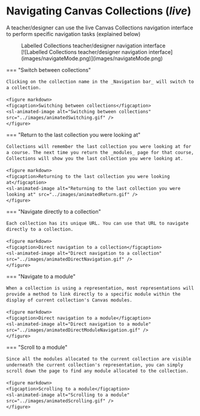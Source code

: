 # Navigating Canvas Collections (_live_)

A teacher/designer can use the live Canvas Collections navigation interface to perform specific navigation tasks (explained below)

<figure markdown>
<figcaption>Labelled Collections teacher/designer navigation interface</figcaption>
[![Labelled Collections teacher/designer navigation interface](images/navigateMode.png)](images/navigateMode.png)
</figure>


===	"Switch between collections"

	Clicking on the collection name in the _Navigation bar_ will switch to a collection.

	<figure markdown>
	<figcaption>Switching between collections</figcaption>
	<sl-animated-image alt="Switching between collections" src="../images/animatedSwitching.gif" />
	</figure>

=== "Return to the last collection you were looking at"

	Collections will remember the last collection you were looking at for a course. The next time you return the _modules_ page for that course, Collections will show you the last collection you were looking at.

	<figure markdown>
	<figcaption>Returning to the last collection you were looking at</figcaption>
	<sl-animated-image alt="Returning to the last collection you were looking at" src="../images/animatedReturn.gif" />
	</figure>

=== "Navigate directly to a collection"

	Each collection has its unique URL. You can use that URL to navigate directly to a collection.

	<figure markdown>
	<figcaption>Direct navigation to a collection</figcaption>
	<sl-animated-image alt="Direct navigation to a collection" src="../images/animatedDirectNavigation.gif" />
	</figure>


=== "Navigate to a module"

	When a collection is using a representation, most representations will provide a method to link directly to a specific module within the display of current collection's Canvas modules. 

	<figure markdown>
	<figcaption>Direct navigation to a module</figcaption>
	<sl-animated-image alt="Direct navigation to a module" src="../images/animatedDirectModuleNavigation.gif" />
	</figure>


=== "Scroll to a module"

	Since all the modules allocated to the current collection are visible underneath the current collection's representation, you can simply scroll down the page to find any module allocated to the collection.

	<figure markdown>
	<figcaption>Scrolling to a module</figcaption>
	<sl-animated-image alt="Scrolling to a module" src="../images/animatedScrolling.gif" />
	</figure>




<link rel="stylesheet" href="https://cdn.jsdelivr.net/npm/@shoelace-style/shoelace@2.0.0/dist/themes/light.css" />
<script type="module" src="https://cdn.jsdelivr.net/npm/@shoelace-style/shoelace@2.0.0/dist/shoelace.js"></script>
